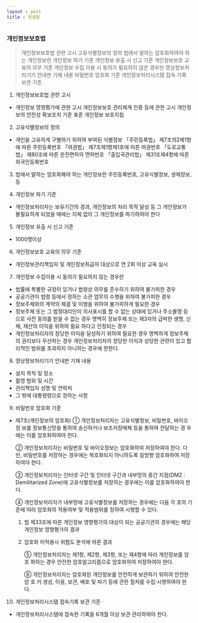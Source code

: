 ```yaml
---
layout : post
title : 컨설팅
---
```




### 개인정보보호법

>개인정보보호법 관련 고시
>고유식별정보의 정의
>법에서 말하는 암호화하여야 하는 개인정보란
>개인정보 파기 기준
>개인정보 유출 시 신고 기준
>개인정보보호 교육의 의무 기준
>개인정보 수집 이용 시 동의가 필요하지 않은 경우만 
>영상정보처리기기 안내판 기재 내용
>비밀번호 암호화 기준
>개인정보처리시스템 접속 기록 보관 기준



1. 개인정보보호법 관련 고시
- 개인정보 영향평가에 관한 고시
  개인정보보호 관리체계 인증 등에 관한 고시
  개인정보의 안전성 확보조치 기준
  표준 개인정보 보호지침


2. 고유식별정보의 정의
  - 개인을 고유하게 구별하기 위하여 부여된 식별정보
       「주민등록법」 제7조의2제1항에 따른 주민등록번호
          「여권법」 제7조제1항제1호에 따른 여권번호
          「도로교통법」 제80조에 따른 운전면허의 면허번호
          「출입국관리법」 제31조제4항에 따른 외국인등록번호

3. 법에서 말하는 암호화해야 하는 개인정보란
  주민등록번호, 고유식별정보, 생체정보, 등

4. 개인정보 파기 기준
- 개인정보처리자는 보유기간의 경과, 개인정보의 처리 목적 달성 등 그 개인정보가 불필요하게 되었을 때에는 지체 없이 그 개인정보를 파기하여야 한다

5. 개인정보 유출 시 신고 기준
-  1000명이상 


6. 개인정보보호 교육의 의무 기준
  - 개인정보관리책임자 및 개인정보취급자 대상으로 연 2회 이상 교육 실시

7. 개인정보 수집이용 시 동의가 필요하지 않는 경우란
  - 법률에 특별한 규정이 있거나 법령상 의무를 준수하기 위하여 불가피한 경우
  - 공공기관이 법령 등에서 정하는 소관 업무의 수행을 위하여 불가피한 경우
  - 정보주체와의 계약의 체결 및 이행을 위하여 불가피하게 필요한 경우
  - 정보주체 또는 그 법정대리인이 의사표시를 할 수 없는 상태에 있거나 
    주소불명 등으로 사전 동의를 받을 수 없는 경우
    명백히 정보주체 또는 제3자의 급박한 생명, 신체, 재산의 이익을 위하여 필요     하다고 인정되는 경우
  - 개인정보처리자의 정당한 이익을 달성하기 위하여 필요한 경우
    명백하게 정보주체의 권리보다 우선하는 경우
    개인정보처리자의 정당한 이익과 상당한 관련이 있고 합리적인 범위를 
    초과하지 아니하는 경우에 한한다.

8. 영상정보처리기기 안내판 기재 내용
  - 설치 목적 및 장소
  - 촬영 범위 및 시간
  - 관리책임자 성명 및 연락처
  - 그 밖에 대통령령으로 정하는 사항

9. 비밀번호 암호화 기준
  - 제7조(개인정보의 암호화) ① 개인정보처리자는 고유식별정보, 비밀번호, 바이오정     보를 정보통신망을 통하여 송신하거나 보조저장매체 등을 통하여 전달하는 경    우에는 이를 암호화하여야 한다.

    ② 개인정보처리자는 비밀번호 및 바이오정보는 암호화하여 저장하여야 한다. 다    만, 비밀번호를 저장하는 경우에는 복호화되지 아니하도록 일방향 암호화하여     저장하여야 한다.

    ③ 개인정보처리자는 인터넷 구간 및 인터넷 구간과 내부망의 중간 지점(DMZ :     Demilitarized Zone)에 고유식별정보를 저장하는 경우에는 이를 암호화하여야 한    다.

    ④ 개인정보처리자가 내부망에 고유식별정보를 저장하는 경우에는 다음 각 호의     기준에 따라 암호화의 적용여부 및 적용범위를 정하여 시행할 수 있다.

    1. 법 제33조에 따른 개인정보 영향평가의 대상이 되는 공공기관의 경우에는     해당 개인정보 영향평가의 결과

     2. 암호화 미적용시 위험도 분석에 따른 결과

         ⑤ 개인정보처리자는 제1항, 제2항, 제3항, 또는 제4항에 따라 개인정보를 암호      화하는 경우 안전한 암호알고리즘으로 암호화하여 저장하여야 한다.

        ⑥ 개인정보처리자는 암호화된 개인정보를 안전하게 보관하기 위하여 안전한 암      호 키 생성, 이용, 보관, 배포 및 파기 등에 관한 절차를 수립·시행하여야       한다.


10. 개인정보처리시스템 접속기록 보관 기준

   - 개인정보처리시스템에 접속한 기록을 6개월 이상 보관·관리하여야 한다.
